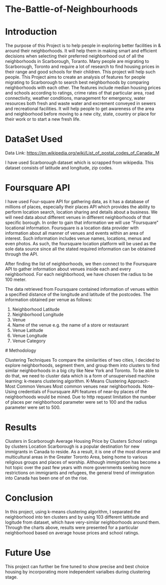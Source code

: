 # The-Battle-of-Neighbourhoods
# Introduction 

The purpose of this Project is to help people in exploring better facilities in & around their neighborhoods. It will help them in making smart and efficient decisions when selecting their preferred neighborhood out of all the neighborhoods in Scarborough, Toranto. Many people are migrating to Scarborough, Toronto and require a lot of research to find housing prices in their range and good schools for their children. This project will help such people. This Project aims to create an analysis of features for people migrating to Scarborough to search best neighborhoods by comparing neighborhoods with each other. The features include median housing prices and schools according to ratings, crime rates of that particular area, road connectivity, weather conditions, management for emergency, water resources both fresh and waste water and excrement conveyed in sewers and recreational facilities. It will help people to get awareness of the area and neighborhood before moving to a new city, state, country or place for their work or to start a new fresh life.
# DataSet Used

Data Link: https://en.wikipedia.org/wiki/List_of_postal_codes_of_Canada:_M

I have used Scarborough dataset which is scrapped from wikipedia. This  dataset consists of latitude and longitude, zip codes.
# Foursquare API

I have used Four-square API for gathering data, as it has a database of millions of places, especially their places API which provides the ability to perform location search, location sharing and details about a business.
We will need data about different venues in different neighborhoods of that specific borough. In order to gain that information we will use "Foursquare" locational information. Foursquare is a location data provider with information about all manner of venues and events within an area of interest. Such information includes venue names, locations, menus and even photos. As such, the foursquare location platform will be used as the sole data source since all the stated required information can be obtained through the API.

After finding the list of neighborhoods, we then connect to the Foursquare API to gather information about venues inside each and every neighborhood. For each neighborhood, we have chosen the radius to be 100 meter.

The data retrieved from Foursquare contained information of venues within a specified distance of the longitude and latitude of the postcodes. The information obtained per venue as follows:
<ol>
 <li>Neighborhood Latitude</li>
 <li>Neighborhood Longitude</li>
 <li>Venue</li>
 <li>Name of the venue e.g. the name of a store or restaurant</li>
 <li>Venue Latitude</li>
 <li>Venue Longitude</li>
 <li>Venue Category</li>
  </ol>
# Methodology

Clustering Techniques
To compare the similarities of two cities, I decided to explore neighborhoods, segment them, and group them into clusters to find similar neighborhoods in a big city like New York and Toronto. To be able to do that, we need to cluster data which is a form of unsupervised machine learning: k-means clustering algorithm.
K-Means Clustering Approach- Most Common Venues
Most common venues near neighborhoods.
Note- Using credentials of Foursquare API features of near-by places of the neighborhoods would be mined. Due to http request limitation the number of places per neighborhood parameter were set to 100 and the radius parameter were set to 500.
# Results

Clusters in Scarborough
Average Housing Price by Clusters
School ratings by clusters
Location
Scarborough is a popular destination for new immigrants in Canada to reside. As a result, it is one of the most diverse and multicultural areas in the Greater Toronto Area, being home to various religious groups and places of worship. Although immigration has become a hot topic over the past few years with more governments seeking more restrictions on immigrants and refugees, the general trend of immigration into Canada has been one of on the rise.

# Conclusion

In this project, using k-means clustering algorithm, I separated the neighborhood into ten clusters and by using 103 different lattitude and logitude from dataset, which have very-similar neighborhoods around them. Through the charts above, results were presented for a particular neighborhood based on average house prices and school ratings.
# Future Use

This project can further be fine tuned to show precise and best choice housing by incorporating more independent varialbes during clustering stage.
